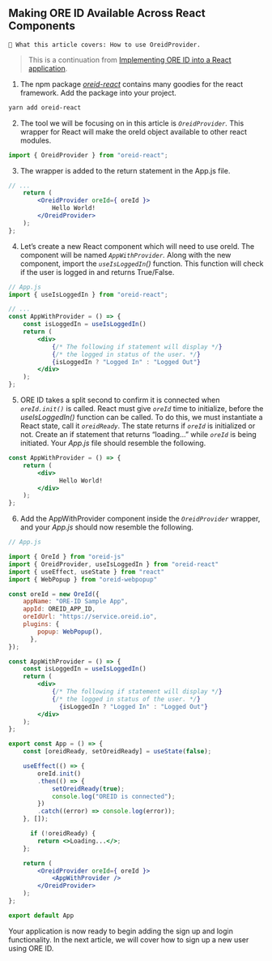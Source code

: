 ## Making ORE ID Available Across React Components

```text
📢 What this article covers: How to use OreidProvider.
```


> This is a continuation from [Implementing ORE ID into a React application](https://www.notion.so/Getting-Started-with-ORE-ID-on-React-36bcc9ddcb2342af8284cba7e6a028c8).
> 

1. The npm package *[oreid-react](https://www.npmjs.com/package/oreid-react)* contains many goodies for the react framework.  Add the package into your project.

```bash
yarn add oreid-react
```

2. The tool we will be focusing on in this article is *```OreidProvider```.*  This wrapper for React will make the oreId object available to other react modules.

```jsx
import { OreidProvider } from "oreid-react";
```

3. The wrapper is added to the return statement in the App.js file.

```jsx
// ...
    return (
        <OreidProvider oreId={ oreId }>
            Hello World!
        </OreidProvider>
    );
};
```

4. Let’s create a new React component which will need to use oreId.   The component will be named *```AppWithProvider```.* Along with the new component, import the *```useIsLoggedIn```()* function. This function will check if the user is logged in and returns True/False. 

```jsx
// App.js
import { useIsLoggedIn } from "oreid-react";

// ...
const AppWithProvider = () => {
    const isLoggedIn = useIsLoggedIn()
    return (
        <div>
            {/* The following if statement will display */}
            {/* the logged in status of the user. */}
            {isLoggedIn ? "Logged In" : "Logged Out"}
        </div>
    );
};
```

5. ORE ID takes a split second to confirm it is connected when *```oreId.init()```* is called.  React must give *``oreId``* time to initialize, before the *useIsLoggedIn()* function can be called. To do this, we must instantiate a React state, call it *```oreidReady```*. The state returns if *```oreId```* is initialized or not.  Create an if statement that returns “loading…” while *```oreId```* is being initiated. Your *App.js* file should resemble the following.

```jsx
const AppWithProvider = () => {
    return (
        <div>
              Hello World!
        </div>
    );
};
```

6. Add the AppWithProvider component inside the *```OreidProvider```* wrapper, and your *App.js* should now resemble the following.

```jsx
// App.js

import { OreId } from "oreid-js"
import { OreidProvider, useIsLoggedIn } from "oreid-react"
import { useEffect, useState } from "react"
import { WebPopup } from "oreid-webpopup"

const oreId = new OreId({
    appName: "ORE-ID Sample App",
    appId: OREID_APP_ID,
    oreIdUrl: "https://service.oreid.io",
    plugins: {
        popup: WebPopup(),
      },
});

const AppWithProvider = () => {
    const isLoggedIn = useIsLoggedIn()
    return (
        <div>
            {/* The following if statement will display */}
            {/* the logged in status of the user. */}
              {isLoggedIn ? "Logged In" : "Logged Out"}
        </div>
    );
};

export const App = () => {
    const [oreidReady, setOreidReady] = useState(false);

    useEffect(() => {
        oreId.init()
        .then(() => {
            setOreidReady(true);
            console.log("OREID is connected");
        })
        .catch((error) => console.log(error));
    }, []);

      if (!oreidReady) {
        return <>Loading...</>;
    };

    return (
        <OreidProvider oreId={ oreId }>
            <AppWithProvider />
        </OreidProvider>
    );
};

export default App
```

Your application is now ready to begin adding the sign up and login functionality.  In the next article, we will cover how to sign up a new user using ORE ID.